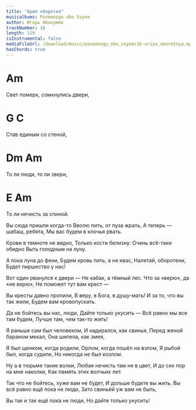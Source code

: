 ```yaml
---
title: "Ария оборотня"
musicalbums: Ponemnogu obo Vsyom
author: Игорь Абакумов
trackNumber: 16
length: 119
isInstrumental: false
mediaFileUrl: /download/music/ponemnogu_obo_vsyom/16-ariya_oborotnya.mp3
hasChords: true
---
```


#        Am
Свет померк, сомкнулись двери,
#       G           C
Став единым со стеной,
#       Dm           Am
То ли люди, то ли звери,
#       E             Am
То ли нечисть за спиной.

Вы сюда пришли когда-то
Вволю пить, от пуза жрать,
А теперь — шабаш, ребята,
Мы вас будем в клочья рвать.

Крови в темноте не видно,
Только кости белизну:
Очень всё-таки обидно
Выть голодным на луну.

А пока луна до фени,
Будем кровь пить, а не квас,
Налетай, оборотени,
Будет пиршество у нас!

Вот один рванулся к двери —
Не кабак, а тёмный лес.
Что за «верю», да «не верю»,
Не поможет тут вам крест —

Вы кресты давно пропили,
В веру, в Бога, в душу-мать!
И за то, что вы так жили,
Будем вам кровопускать.

Да не бойтесь вы нас, люди,
Дайте только укусить —
Всё равно мы все там будем,
Лучше там, чем так-то жить!

Я раньше сам был человеком,
И надирался, как свинья,
Перед женой бараном мекал,
Она шипела, как змея,

Я был щенком, когда родили,
Орлом, когда пошёл на взлом,
Я рыбой был, когда судили,
Но никогда не был козлом.

Ну а в тюрьме такие волки,
Любая нечисть там не в цвет,
И до сих пор на мне наколки,
Как память этих волчьих лет.

Так что не бойтесь, хуже вам не будет,
И дольше будете вы жить.
Вы всё равно ещё пока не люди,
Зато свиньёй уж вам не быть,

Вы так и так ещё пока не люди,
Но дайте только укусить!
